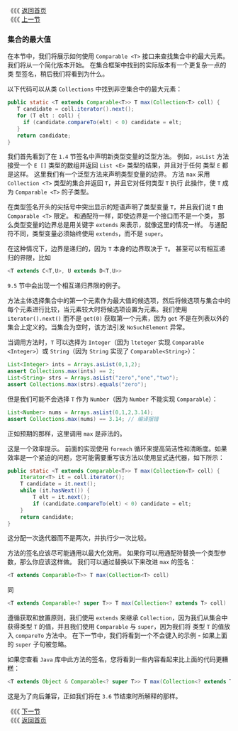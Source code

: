 《《《 [返回首页](../README.md)       <br/>
《《《 [上一节](01_Comparable.md)

### 集合的最大值 

在本节中，我们将展示如何使用 `Comparable <T>` 接口来查找集合中的最大元素。我们将从一个简化版本开始。 在集合框架中找到的实际版本有一个更复杂一点的类
型签名，稍后我们将看到为什么。

以下代码可以从类 `Collections` 中找到非空集合中的最大元素：

```java
public static <T extends Comparable<T>> T max(Collection<T> coll) {
   T candidate = coll.iterator().next();
   for (T elt : coll) {
     if (candidate.compareTo(elt) < 0) candidate = elt;
   }
   return candidate;
}
```

我们首先看到了在 `1.4` 节签名中声明新类型变量的泛型方法。 例如，`asList` 方法接受一个 `E []` 类型的数组并返回 `List <E>` 类型的结果，并且对于任何
类型 `E` 都是这样。 这里我们有一个泛型方法来声明类型变量的边界。 方法 `max` 采用 `Collection <T>` 类型的集合并返回 `T`，并且它对任何类型 `T` 执行
此操作，使 `T` 成为 `Comparable <T>` 的子类型。

在类型签名开头的尖括号中突出显示的短语声明了类型变量 `T`，并且我们说 `T` 由 `Comparable <T>` 限定。 和通配符一样，即使边界是一个接口而不是一个类，
那么类型变量的边界总是用关键字 `extends` 来表示，就像这里的情况一样。 与通配符不同，类型变量必须始终使用 `extends`，而不是 `super`。

在这种情况下，边界是递归的，因为 `T` 本身的边界取决于 `T`。 甚至可以有相互递归的界限，比如

```java
<T extends C<T,U>, U extends D<T,U>>
```

`9.5` 节中会出现一个相互递归界限的例子。

方法主体选择集合中的第一个元素作为最大值的候选项，然后将候选项与集合中的每个元素进行比较，当元素较大时将候选项设置为元素。我们使用 
`iterator().next()` 而不是 `get(0)` 获取第一个元素，因为 `get` 不是在列表以外的集合上定义的。当集合为空时，该方法引发 `NoSuchElement` 异常。

当调用方法时，`T` 可以选择为 `Integer`（因为 `lteteger` 实现 `Comparable <Integer>`）或 `String`（因为 `String` 实现了 
`Comparable<String>`）：

```java
List<Integer> ints = Arrays.asList(0,1,2);
assert Collections.max(ints) == 2;
List<String> strs = Arrays.asList("zero","one","two");
assert Collections.max(strs).equals("zero");
```

但是我们可能不会选择 `T` 作为 `Number`（因为 `Number` 不能实现 `Comparable`）：

```java
List<Number> nums = Arrays.asList(0,1,2,3.14);
assert Collections.max(nums) == 3.14; // 编译报错
```

正如预期的那样，这里调用 `max` 是非法的。

这是一个效率提示。 前面的实现使用 `foreach` 循环来提高简洁性和清晰度。如果效率是一个紧迫的问题，您可能需要重写该方法以使用显式迭代器，如下所示：

```java
public static <T extends Comparable<T>> T max(Collection<T> coll) {
    Iterator<T> it = coll.iterator();
    T candidate = it.next();
    while (it.hasNext()) {
        T elt = it.next();
        if (candidate.compareTo(elt) < 0) candidate = elt;
    }
    return candidate;
}
```

这分配一次迭代器而不是两次，并执行少一次比较。

方法的签名应该尽可能通用以最大化效用。 如果你可以用通配符替换一个类型参数，那么你应该这样做。 我们可以通过替换以下来改进 `max` 的签名：

```java
<T extends Comparable<T>> T max(Collection<T> coll)
```

同

```java
<T extends Comparable<? super T>> T max(Collection<? extends T> coll)
```

遵循获取和放置原则，我们使用 `extends` 来继承 `Collection`，因为我们从集合中获得类型 `T` 的值，并且我们使用 `Comparable` 与 `super`，因为我们将
类型 `T` 的值放入 `compareTo` 方法中。 在下一节中，我们将看到一个不会键入的示例 - 如果上面的 `super` 子句被忽略。

如果您查看 `Java` 库中此方法的签名，您将看到一些内容看起来比上面的代码更糟糕：

```java
<T extends Object & Comparable<? super T>> T max(Collection<? extends T> coll)
```

这是为了向后兼容，正如我们将在 `3.6` 节结束时所解释的那样。

《《《 [下一节](03_A_Fruity_Example.md)      <br/>
《《《 [返回首页](../README.md)
